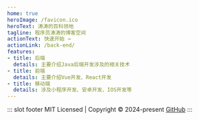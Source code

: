 ```yaml
---
home: true
heroImage: /favicon.ico
heroText: 涛涛的百科领地
tagline: 程序员涛涛的博客空间
actionText: 快速开始 →
actionLink: /back-end/
features:
- title: 后端
  details: 主要介绍Java后端开发涉及的相关技术
- title: 前端
  details: 主要介绍Vue开发、React开发
- title: 移动端
  details: 涉及小程序开发、安卓开发、IOS开发等
---
```


::: slot footer
MIT Licensed | Copyright © 2024-present [GitHub](https://github.com/taozhang1029)
:::
